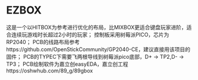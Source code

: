 # EZBOX
这是一个以HITBOX为参考进行优化的布局，比MIXBOX更适合键盘玩家进阶，适合连续玩游戏时长超过2小时的玩家；
控制板采用树莓派PICO，芯片为RP2040；
PCB的线路布局参考https://github.com/OpenStickCommunity/GP2040-CE，建议直接用该项目的固件；
PCB的TYPEC下需要飞两根导线到树莓派pico底部，D+ -> TP2,D- -> TP3；
PCB绘制软件为嘉立创easyEDA，嘉立创工程https://oshwhub.com/89_g/89gbox

